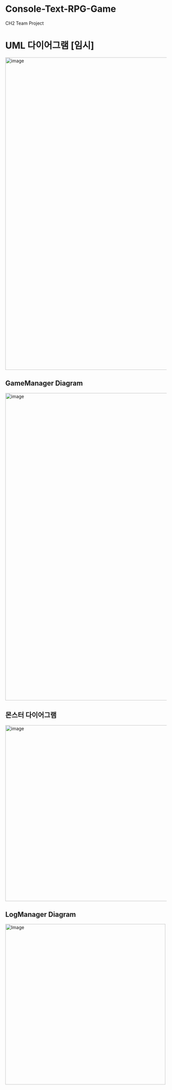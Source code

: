 # Console-Text-RPG-Game
CH2 Team Project

# UML 다이어그램 [임시]
<img width="1760" height="973" alt="image" src="https://github.com/user-attachments/assets/c8bb8473-ddb1-4887-a2f6-aa084d7f2200" />


## GameManager Diagram
<img width="762" height="957" alt="image" src="https://github.com/user-attachments/assets/7d7b582a-01c7-43bd-9bf4-bc73542aba24" />




## 몬스터 다이어그램
<img width="1190" height="548" alt="image" src="https://github.com/user-attachments/assets/f9b12f6a-1dd9-4cd2-b731-8d01d5ab6d30" />

## LogManager Diagram
<img width="500" height="500" alt="Image" src="https://github.com/user-attachments/assets/1e78d9fe-b986-4641-9511-1940888c791d" />

